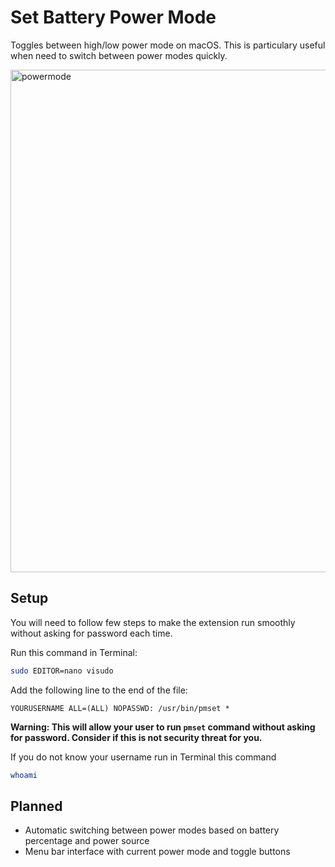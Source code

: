 # Set Battery Power Mode

Toggles between high/low power mode on macOS. This is particulary useful when need to switch between power modes quickly.

<img width="804" alt="powermode" src="https://github.com/bxxf/raycast-battery-power-mode/assets/43238984/537b681c-4ab7-4eb3-899f-9b307fbef468">

## Setup

You will need to follow few steps to make the extension run smoothly without asking for password each time.

Run this command in Terminal:

```bash
sudo EDITOR=nano visudo
```

Add the following line to the end of the file:

```
YOURUSERNAME ALL=(ALL) NOPASSWD: /usr/bin/pmset *
```

**Warning: This will allow your user to run `pmset` command without asking for password. Consider if this is not security threat for you.**

If you do not know your username run in Terminal this command

```bash
whoami
```

## Planned

- Automatic switching between power modes based on battery percentage and power source
- Menu bar interface with current power mode and toggle buttons
